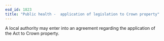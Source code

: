 ```yaml
---
esd_id: 1823
title: "Public health -  application of legislation to Crown property"
---
```


A local authority may enter into an agreement regarding the application of the Act to Crown property.

